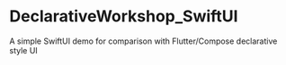 # DeclarativeWorkshop_SwiftUI
A simple SwiftUI demo for comparison with Flutter/Compose declarative style UI
